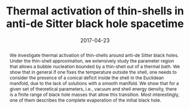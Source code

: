 ---
title: "Thermal activation of thin-shells in anti-de Sitter black hole spacetime "
authors:
- Pisin Chen
- admin
- Misao Sasaki
- Dong-han Yeom
date: "2017-04-23"
doi: "10.1007/JHEP07(2017)134 "

# Schedule page publish date (NOT publication's date).
publishDate: ""

# Publication type.
# Legend: 0 = Uncategorized; 1 = Conference paper; 2 = Journal article;
# 3 = Preprint / Working Paper; 4 = Report; 5 = Book; 6 = Book section;
# 7 = Thesis; 8 = Patent
publication_types: ["2"]

# Publication name and optional abbreviated publication name.
publication: "*Journal of High Energy Physics*"
publication_short: "JHEP"

abstract: We investigate thermal activation of thin-shells around anti-de Sitter black holes. Under the thin-shell approximation, we extensively study the parameter region that allows a bubble nucleation bounded by a thin-shell out of a thermal bath. We show that in general if one fixes the temperature outside the shell, one needs to consider the presence of a conical deficit inside the shell in the Euclidean manifold, due to the lack of solutions with a smooth manifold. We show that for a given set of theoretical parameters, i.e., vacuum and shell energy density, there is a finite range of black hole masses that allow this transition. Most interestingly, one of them describes the complete evaporation of the initial black hole.

# Summary. An optional shortened abstract.
summary: 

tags:
- Black holes
- Quantum tunneling
- Euclidean gravity
- Quantum gravity
- Vacuum bubbles
- Early Universe
featured: false

links:
 - name: arXiv
   url: http://arxiv.org/pdf/1704.04020.pdf
url_pdf: 
url_code: ''
url_dataset: ''
url_poster: ''
url_project: ''
url_slides: ''
url_source: ''
url_video: ''

# Featured image
# To use, add an image named `featured.jpg/png` to your page's folder. 
image:
  caption: 'Image credit: [**Unsplash**]'
  focal_point: ""
  preview_only: false

# Associated Projects (optional).
#   Associate this publication with one or more of your projects.
#   Simply enter your project's folder or file name without extension.
#   E.g. `internal-project` references `content/project/internal-project/index.md`.
#   Otherwise, set `projects: []`.
projects:
- euclideangravity

# Slides (optional).
#   Associate this publication with Markdown slides.
#   Simply enter your slide deck's filename without extension.
#   E.g. `slides: "example"` references `content/slides/example/index.md`.
#   Otherwise, set `slides: ""`.
slides: ""
---